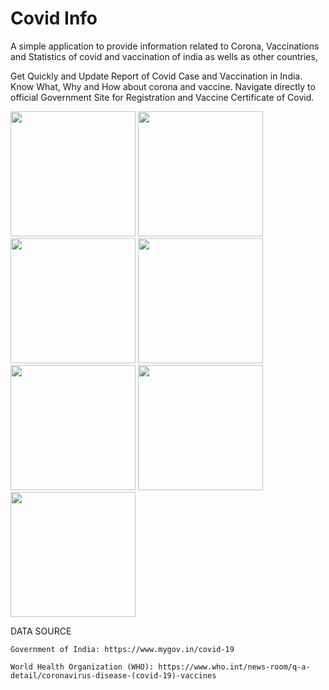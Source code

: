# Covid Info

A simple application to provide information related to Corona, Vaccinations and Statistics of covid and vaccination of india as wells as other countries,

Get Quickly and Update Report of Covid Case and Vaccination in India. Know What, Why and How about corona and vaccine. Navigate directly to official Government Site for Registration and Vaccine Certificate of Covid.


<img src="https://user-images.githubusercontent.com/40181783/129962724-49cd2861-6f72-4ca5-aaab-14ba9c029ba4.png" width="200">
<img src="https://user-images.githubusercontent.com/40181783/129962783-fd2d9892-90cf-48e7-882f-f30f7c959849.png" width="200">
<img src="https://user-images.githubusercontent.com/40181783/129962796-b6b57375-e9e0-4018-bd2d-509a05d7a345.png" width="200">
<img src="https://user-images.githubusercontent.com/40181783/129962805-ffe3d099-faa8-4ec1-81bb-b60ecb75c2f5.png" width="200">
<img src="https://user-images.githubusercontent.com/40181783/129962817-dcbeba3c-06b3-42e5-bf32-811dd78f1974.png" width="200">
<img src="https://user-images.githubusercontent.com/40181783/129962832-8bbe8ef0-ece7-418d-a9eb-4a9f943f989c.png" width="200">
<img src="https://user-images.githubusercontent.com/40181783/129962836-d4a21ae0-3e09-4cb3-9ed9-d8d73e33f2a6.png" width="200">

DATA SOURCE
  
    Government of India: https://www.mygov.in/covid-19
    
    World Health Organization (WHO): https://www.who.int/news-room/q-a-detail/coronavirus-disease-(covid-19)-vaccines
